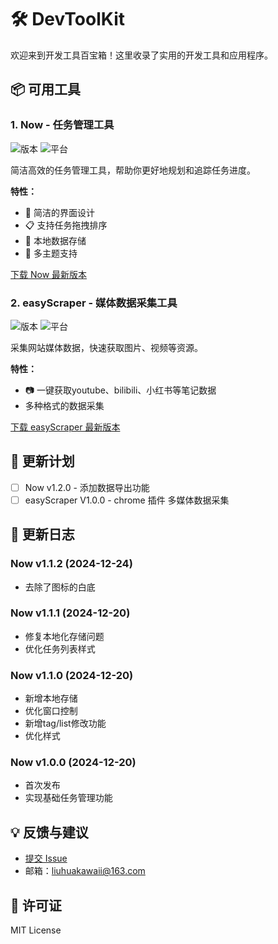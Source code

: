 # 🛠️ DevToolKit

欢迎来到开发工具百宝箱！这里收录了实用的开发工具和应用程序。

## 📦 可用工具

### 1. Now - 任务管理工具
![版本](https://img.shields.io/badge/版本-v1.1.0-blue)
![平台](https://img.shields.io/badge/平台-Windows%20%7C%20MacOS%20%7C%20Linux-lightgrey)

简洁高效的任务管理工具，帮助你更好地规划和追踪任务进度。

**特性：**
- 🎯 简洁的界面设计
- 📋 支持任务拖拽排序
- 💾 本地数据存储
- 🌈 多主题支持

[下载 Now 最新版本](https://github.com/liuhuakawaii/DevToolKit/releases/tag/v1.1.2)

### 2. easyScraper - 媒体数据采集工具
![版本](https://img.shields.io/badge/版本-v1.0.0-blue)
![平台](https://img.shields.io/badge/平台-Chrome-lightgrey)

采集网站媒体数据，快速获取图片、视频等资源。

**特性：**
- 📷 一键获取youtube、bilibili、小红书等笔记数据
- 多种格式的数据采集

[下载 easyScraper 最新版本](https://github.com/liuhuakawaii/DevToolKit/releases/latest)

## 📅 更新计划
- [ ] Now v1.2.0 - 添加数据导出功能
- [ ] easyScraper V1.0.0 - chrome 插件 多媒体数据采集

## 🔄 更新日志

### Now v1.1.2 (2024-12-24)
- 去除了图标的白底

### Now v1.1.1 (2024-12-20)
- 修复本地化存储问题
- 优化任务列表样式

### Now v1.1.0 (2024-12-20)
- 新增本地存储
- 优化窗口控制
- 新增tag/list修改功能
- 优化样式

### Now v1.0.0 (2024-12-20)
- 首次发布
- 实现基础任务管理功能

## 💡 反馈与建议
- [提交 Issue](../../issues)
- 邮箱：liuhuakawaii@163.com

## 📃 许可证
MIT License

